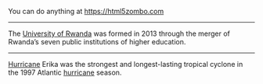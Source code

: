 
You can do anything at <https://html5zombo.com>

---

The [University of Rwanda](http://www.ur.ac.rw) was formed in 2013 through the merger of Rwanda’s seven public institutions of higher education.

---

[Hurricane][1] Erika was the strongest and longest-lasting tropical cyclone in the 1997 Atlantic [hurricane][1] season.

[1]:https://w.wiki/qYn

